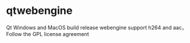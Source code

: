 # qtwebengine

Qt Windows and MacOS build release webengine support h264 and aac，Follow the GPL license agreement
